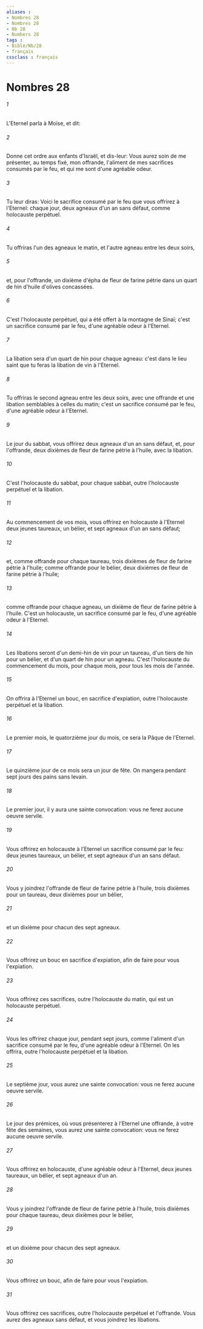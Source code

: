 ```yaml
---
aliases : 
- Nombres 28
- Nombres 28
- Nb 28
- Numbers 28
tags : 
- Bible/Nb/28
- français
cssclass : français
---
```


# Nombres 28

###### 1
L'Eternel parla à Moïse, et dit:
###### 2
Donne cet ordre aux enfants d'Israël, et dis-leur: Vous aurez soin de me présenter, au temps fixé, mon offrande, l'aliment de mes sacrifices consumés par le feu, et qui me sont d'une agréable odeur.
###### 3
Tu leur diras: Voici le sacrifice consumé par le feu que vous offrirez à l'Eternel: chaque jour, deux agneaux d'un an sans défaut, comme holocauste perpétuel.
###### 4
Tu offriras l'un des agneaux le matin, et l'autre agneau entre les deux soirs,
###### 5
et, pour l'offrande, un dixième d'épha de fleur de farine pétrie dans un quart de hin d'huile d'olives concassées.
###### 6
C'est l'holocauste perpétuel, qui a été offert à la montagne de Sinaï; c'est un sacrifice consumé par le feu, d'une agréable odeur à l'Eternel.
###### 7
La libation sera d'un quart de hin pour chaque agneau: c'est dans le lieu saint que tu feras la libation de vin à l'Eternel.
###### 8
Tu offriras le second agneau entre les deux soirs, avec une offrande et une libation semblables à celles du matin; c'est un sacrifice consumé par le feu, d'une agréable odeur à l'Eternel.
###### 9
Le jour du sabbat, vous offrirez deux agneaux d'un an sans défaut, et, pour l'offrande, deux dixièmes de fleur de farine pétrie à l'huile, avec la libation.
###### 10
C'est l'holocauste du sabbat, pour chaque sabbat, outre l'holocauste perpétuel et la libation.
###### 11
Au commencement de vos mois, vous offrirez en holocauste à l'Eternel deux jeunes taureaux, un bélier, et sept agneaux d'un an sans défaut;
###### 12
et, comme offrande pour chaque taureau, trois dixièmes de fleur de farine pétrie à l'huile; comme offrande pour le bélier, deux dixièmes de fleur de farine pétrie à l'huile;
###### 13
comme offrande pour chaque agneau, un dixième de fleur de farine pétrie à l'huile. C'est un holocauste, un sacrifice consumé par le feu, d'une agréable odeur à l'Eternel.
###### 14
Les libations seront d'un demi-hin de vin pour un taureau, d'un tiers de hin pour un bélier, et d'un quart de hin pour un agneau. C'est l'holocauste du commencement du mois, pour chaque mois, pour tous les mois de l'année.
###### 15
On offrira à l'Eternel un bouc, en sacrifice d'expiation, outre l'holocauste perpétuel et la libation.
###### 16
Le premier mois, le quatorzième jour du mois, ce sera la Pâque de l'Eternel.
###### 17
Le quinzième jour de ce mois sera un jour de fête. On mangera pendant sept jours des pains sans levain.
###### 18
Le premier jour, il y aura une sainte convocation: vous ne ferez aucune oeuvre servile.
###### 19
Vous offrirez en holocauste à l'Eternel un sacrifice consumé par le feu: deux jeunes taureaux, un bélier, et sept agneaux d'un an sans défaut.
###### 20
Vous y joindrez l'offrande de fleur de farine pétrie à l'huile, trois dixièmes pour un taureau, deux dixièmes pour un bélier,
###### 21
et un dixième pour chacun des sept agneaux.
###### 22
Vous offrirez un bouc en sacrifice d'expiation, afin de faire pour vous l'expiation.
###### 23
Vous offrirez ces sacrifices, outre l'holocauste du matin, qui est un holocauste perpétuel.
###### 24
Vous les offrirez chaque jour, pendant sept jours, comme l'aliment d'un sacrifice consumé par le feu, d'une agréable odeur à l'Eternel. On les offrira, outre l'holocauste perpétuel et la libation.
###### 25
Le septième jour, vous aurez une sainte convocation: vous ne ferez aucune oeuvre servile.
###### 26
Le jour des prémices, où vous présenterez à l'Eternel une offrande, à votre fête des semaines, vous aurez une sainte convocation: vous ne ferez aucune oeuvre servile.
###### 27
Vous offrirez en holocauste, d'une agréable odeur à l'Eternel, deux jeunes taureaux, un bélier, et sept agneaux d'un an.
###### 28
Vous y joindrez l'offrande de fleur de farine pétrie à l'huile, trois dixièmes pour chaque taureau, deux dixièmes pour le bélier,
###### 29
et un dixième pour chacun des sept agneaux.
###### 30
Vous offrirez un bouc, afin de faire pour vous l'expiation.
###### 31
Vous offrirez ces sacrifices, outre l'holocauste perpétuel et l'offrande. Vous aurez des agneaux sans défaut, et vous joindrez les libations.
